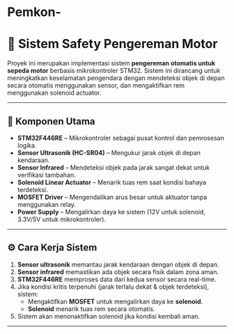 # Pemkon-
# 🚦 Sistem Safety Pengereman Motor

Proyek ini merupakan implementasi sistem **pengereman otomatis untuk sepeda motor** berbasis mikrokontroler STM32. Sistem ini dirancang untuk meningkatkan keselamatan pengendara dengan mendeteksi objek di depan secara otomatis menggunakan sensor, dan mengaktifkan rem menggunakan solenoid actuator.

---

## 🧩 Komponen Utama

- **STM32F446RE** – Mikrokontroler sebagai pusat kontrol dan pemrosesan logika.
- **Sensor Ultrasonik (HC-SR04)** – Mengukur jarak objek di depan kendaraan.
- **Sensor Infrared** – Mendeteksi objek pada jarak sangat dekat untuk verifikasi tambahan.
- **Solenoid Linear Actuator** – Menarik tuas rem saat kondisi bahaya terdeteksi.
- **MOSFET Driver** – Mengendalikan arus besar untuk aktuator tanpa menggunakan relay.
- **Power Supply** – Mengalirkan daya ke sistem (12V untuk solenoid, 3.3V/5V untuk mikrokontroler).

---

## ⚙️ Cara Kerja Sistem

1. **Sensor ultrasonik** memantau jarak kendaraan dengan objek di depan.
2. **Sensor infrared** memastikan ada objek secara fisik dalam zona aman.
3. **STM32F446RE** memproses data dari kedua sensor secara real-time.
4. Jika kondisi kritis terpenuhi (jarak terlalu dekat & objek terdeteksi), sistem:
   - Mengaktifkan **MOSFET** untuk mengalirkan daya ke **solenoid**.
   - **Solenoid** menarik tuas rem secara otomatis.
5. Sistem akan menonaktifkan solenoid jika kondisi kembali aman.

---
